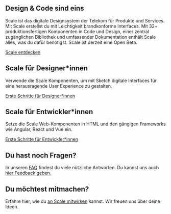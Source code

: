 ## Design & Code sind eins

Scale ist das digitale Designsystem der Telekom für Produkte und Services. Mit Scale erstellst du mit Leichtigkeit brandkonforme Interfaces. Mit 32+ produktionsfertigen Komponenten in Code und Design, einer zentral zugänglichen Bibliothek und umfassender Dokumentation enthält Scale alles, was du dafür benötigst. Scale ist derzeit eine Open Beta.

[Scale entdecken](./?path=/story/about-scale--page)

## Scale für Designer\*innen

Verwende die Scale Komponenten, um mit Sketch digitale Interfaces für eine herausragende User Experience zu gestalten.

[Erste Schritte für Designer\*innen](./?path=/story/scale-for-designers-getting-started--page)

## Scale für Entwickler\*innen

Setze die Scale Web-Komponenten in HTML und den gängigen Frameworks wie Angular, React und Vue ein.

[Erste Schritte für Entwickler\*innen](./?path=/story/scale-for-developers-setup--page)

## Du hast noch Fragen?

In unseren [FAQ](./?path=/story/faq--page) findest du viele nützliche Antworten. Du kannst uns auch [hier Feedback geben.](./?path=/story/contact-your-feedback--page)

## Du möchtest mitmachen?

Erfahre hier, wie du [an Scale mitwirken](./?path=/story/contact-contributing-to-scale--page) kannst. Wir freuen uns über deine Ideen.
